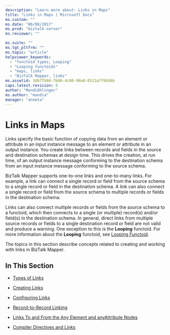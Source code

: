```yaml
---
description: "Learn more about: Links in Maps"
title: "Links in Maps | Microsoft Docs"
ms.custom: ""
ms.date: "06/08/2017"
ms.prod: "biztalk-server"
ms.reviewer: ""

ms.suite: ""
ms.tgt_pltfrm: ""
ms.topic: "article"
helpviewer_keywords: 
  - "functoid types, Looping"
  - "Looping functoids"
  - "maps, links"
  - "BizTalk Mapper, links"
ms.assetid: 3db77b8d-7b86-4c00-99a0-0513aff9b56b
caps.latest.revision: 9
author: "MandiOhlinger"
ms.author: "mandia"
manager: "anneta"
---
```

# Links in Maps
Links specify the basic function of copying data from an element or attribute in an input instance message to an element or attribute in an output instance. You create links between records and fields in the source and destination schemas at design time. This drives the creation, at run time, of an output instance message conforming to the destination schema from an input instance message conforming to the source schema.  
  
 BizTalk Mapper supports one-to-one links and one-to-many links. For example, a link can connect a single record or field from the source schema to a single record or field in the destination schema. A link can also connect a single record or field from the source schema to multiple records or fields in the destination schema.  
  
 Links can also connect multiple records or fields from the source schema to a functoid, which then connects to a single (or multiple) record(s) and/or field(s) in the destination schema. In general, direct links from multiple source records or fields to a single destination record or field are not valid and produce a warning. One exception to this is the **Looping** functoid. For more information about the **Looping** functoid, see [Looping Functoid](../core/looping-functoid.md).  
  
 The topics in this section describe concepts related to creating and working with links in BizTalk Mapper.  
  
## In This Section  
  
-   [Types of Links](../core/types-of-links.md)  
  
-   [Creating Links](../core/creating-links.md)  
  
-   [Configuring Links](../core/configuring-links.md)  
  
-   [Record-to-Record Linking](../core/record-to-record-linking.md)  
  
-   [Links To and From the Any Element and anyAttribute Nodes](../core/links-to-and-from-the-any-element-and-anyattribute-nodes.md)  
  
-   [Compiler Directives and Links](../core/compiler-directives-and-links.md)
